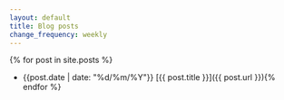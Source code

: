 ```yaml
---
layout: default
title: Blog posts
change_frequency: weekly
---
```


{% for post in site.posts %}
* <time datetime='{{post.date | date: "%Y-%m-%d"}}'>{{post.date | date: "%d/%m/%Y"}}</time> [{{ post.title }}]({{ post.url }}){% endfor %}
